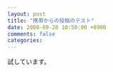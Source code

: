 ```yaml
---
layout: post
title: "携帯からの投稿のテスト"
date: 2008-09-28 10:50:00 +0900
comments: false
categories: 
---
```

試しています。